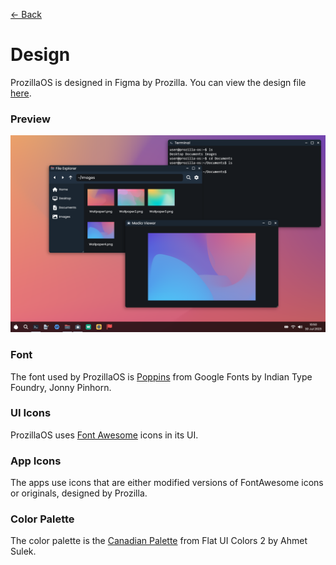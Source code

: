 [← Back](../README.md)

# Design

ProzillaOS is designed in Figma by Prozilla. You can view the design file [here](https://www.figma.com/file/bEE5RyWgV0QILcXpZWEk2r/ProzillaOS?type=design&node-id=0%3A1&mode=design&t=7KR1tKCp9H5cK3hf-1).

### Preview

<img src="../../public/media/screenshots/Screenshot1.png"/>

### Font

The font used by ProzillaOS is [Poppins](https://fonts.google.com/specimen/Poppins) from Google Fonts by  Indian Type Foundry, Jonny Pinhorn.

### UI Icons

ProzillaOS uses [Font Awesome](https://fontawesome.com/) icons in its UI.

### App Icons

The apps use icons that are either modified versions of FontAwesome icons or originals, designed by Prozilla.

### Color Palette

The color palette is the [Canadian Palette](https://flatuicolors.com/palette/ca) from Flat UI Colors 2 by Ahmet Sulek.